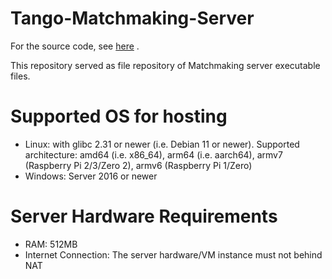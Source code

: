 # Tango-Matchmaking-Server

For the source code, see [here](https://github.com/HikariCalyx/trill/tree/main/tango-signaling-server) .

This repository served as file repository of Matchmaking server executable files.

# Supported OS for hosting

- Linux: with glibc 2.31 or newer (i.e. Debian 11 or newer). Supported architecture: amd64 (i.e. x86_64), arm64 (i.e. aarch64), armv7 (Raspberry Pi 2/3/Zero 2), armv6 (Raspberry Pi 1/Zero)
- Windows: Server 2016 or newer

# Server Hardware Requirements

- RAM: 512MB
- Internet Connection: The server hardware/VM instance must not behind NAT

